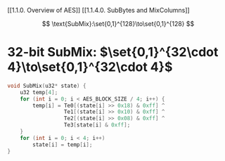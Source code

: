 
[[1.1.0. Overview of AES]]
[[1.1.4.0. SubBytes and MixColumns]]

$$
\text{SubMix}:\set{0,1}^{128}\to\set{0,1}^{128}
$$

# 32-bit SubMix: $\set{0,1}^{32\cdot 4}\to\set{0,1}^{32\cdot 4}$

```c
void SubMix(u32* state) {
	u32 temp[4];
	for (int i = 0; i < AES_BLOCK_SIZE / 4; i++) {
		temp[i] = Te0[(state[i] >> 0x18) & 0xff] ^
				  Te1[(state[i] >> 0x10) & 0xff] ^
				  Te2[(state[i] >> 0x08) & 0xff] ^
				  Te3[state[i] & 0xff];
	}
	for (int i = 0; i < 4; i++) 
		state[i] = temp[i];
}
```



